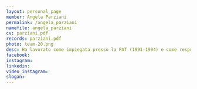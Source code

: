 ```yaml
---
layout: personal_page
member: Angela Parziani
permalink: /angela_parziani
namefile: angela_parziani
cv: parziani.pdf
records: parziani.pdf
photo: team-20.png
desc: Ha lavorato come impiegata presso la PAT (1991-1994) e come responsabile amministrativa al Consorzio Scuole Musicali (2000-2003). Dal 2004 al 2008 è stata responsabile FSE alla Comunità di San Patrignano. Volontaria dell’Associazione Dialogos dal 2009, si occupa di progetti di sviluppo in Guatemala. Dal 2010 è consulente aziendale in ambito sociale e dal 2017 volontaria al Gattile Pan-Eppaa di San Martino.
facebook: 
instagram: 
linkedin: 
video_instagram: 
slogan: 
---
```


